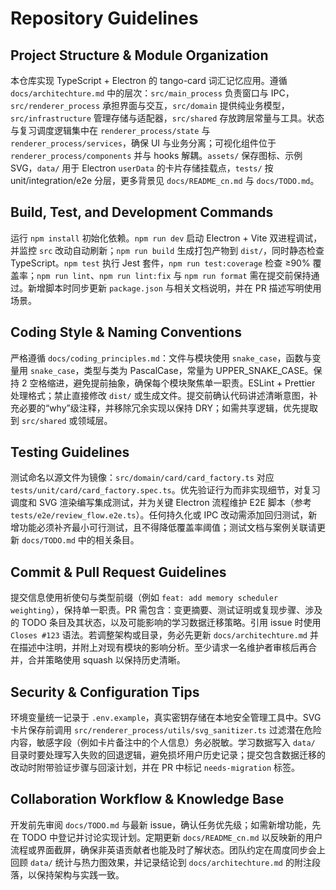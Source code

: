 # Repository Guidelines

## Project Structure & Module Organization
本仓库实现 TypeScript + Electron 的 tango-card 词汇记忆应用。遵循 `docs/architechture.md` 中的层次：`src/main_process` 负责窗口与 IPC，`src/renderer_process` 承担界面与交互，`src/domain` 提供纯业务模型，`src/infrastructure` 管理存储与适配器，`src/shared` 存放跨层常量与工具。状态与复习调度逻辑集中在 `renderer_process/state` 与 `renderer_process/services`，确保 UI 与业务分离；可视化组件位于 `renderer_process/components` 并与 hooks 解耦。`assets/` 保存图标、示例 SVG，`data/` 用于 Electron `userData` 的卡片存储挂载点，`tests/` 按 unit/integration/e2e 分层，更多背景见 `docs/README_cn.md` 与 `docs/TODO.md`。

## Build, Test, and Development Commands
运行 `npm install` 初始化依赖。`npm run dev` 启动 Electron + Vite 双进程调试，并监控 `src` 改动自动刷新；`npm run build` 生成打包产物到 `dist/`，同时静态检查 TypeScript。`npm test` 执行 Jest 套件，`npm run test:coverage` 检查 ≥90% 覆盖率；`npm run lint`、`npm run lint:fix` 与 `npm run format` 需在提交前保持通过。新增脚本时同步更新 `package.json` 与相关文档说明，并在 PR 描述写明使用场景。

## Coding Style & Naming Conventions
严格遵循 `docs/coding_principles.md`：文件与模块使用 `snake_case`，函数与变量用 `snake_case`，类型与类为 PascalCase，常量为 UPPER_SNAKE_CASE。保持 2 空格缩进，避免提前抽象，确保每个模块聚焦单一职责。ESLint + Prettier 处理格式；禁止直接修改 `dist/` 或生成文件。提交前确认代码讲述清晰意图，补充必要的“why”级注释，并移除冗余实现以保持 DRY；如需共享逻辑，优先提取到 `src/shared` 或领域层。

## Testing Guidelines
测试命名以源文件为镜像：`src/domain/card/card_factory.ts` 对应 `tests/unit/card/card_factory.spec.ts`。优先验证行为而非实现细节，对复习调度和 SVG 渲染编写集成测试，并为关键 Electron 流程维护 E2E 脚本（参考 `tests/e2e/review_flow.e2e.ts`）。任何持久化或 IPC 改动需添加回归测试，新增功能必须补齐最小可行测试，且不得降低覆盖率阈值；测试文档与案例关联请更新 `docs/TODO.md` 中的相关条目。

## Commit & Pull Request Guidelines
提交信息使用祈使句与类型前缀（例如 `feat: add memory scheduler weighting`），保持单一职责。PR 需包含：变更摘要、测试证明或复现步骤、涉及的 TODO 条目及其状态，以及可能影响的学习数据迁移策略。引用 issue 时使用 `Closes #123` 语法。若调整架构或目录，务必先更新 `docs/architechture.md` 并在描述中注明，并附上对现有模块的影响分析。至少请求一名维护者审核后再合并，合并策略使用 squash 以保持历史清晰。

## Security & Configuration Tips
环境变量统一记录于 `.env.example`，真实密钥存储在本地安全管理工具中。SVG 卡片保存前调用 `src/renderer_process/utils/svg_sanitizer.ts` 过滤潜在危险内容，敏感字段（例如卡片备注中的个人信息）务必脱敏。学习数据写入 `data/` 目录时要处理写入失败的回退逻辑，避免损坏用户历史记录；提交包含数据迁移的改动时附带验证步骤与回滚计划，并在 PR 中标记 `needs-migration` 标签。

## Collaboration Workflow & Knowledge Base
开发前先审阅 `docs/TODO.md` 与最新 issue，确认任务优先级；如需新增功能，先在 TODO 中登记并讨论实现计划。定期更新 `docs/README_cn.md` 以反映新的用户流程或界面截屏，确保非英语贡献者也能及时了解状态。团队约定在周度同步会上回顾 `data/` 统计与热力图效果，并记录结论到 `docs/architechture.md` 的附注段落，以保持架构与实践一致。
